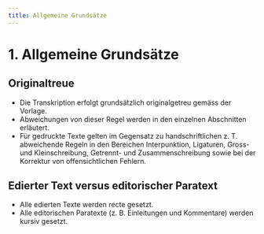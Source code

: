 ```yaml
---
title: Allgemeine Grundsätze
---
```


# 1. Allgemeine Grundsätze

## Originaltreue
- Die Transkription erfolgt grundsätzlich originalgetreu gemäss der Vorlage.
- Abweichungen von dieser Regel werden in den einzelnen Abschnitten erläutert.
- Für gedruckte Texte gelten im Gegensatz zu handschriftlichen z. T. abweichende Regeln
  in den Bereichen Interpunktion, Ligaturen, Gross- und Kleinschreibung, Getrennt- und 
  Zusammenschreibung sowie bei der Korrektur von offensichtlichen Fehlern.

## Edierter Text versus editorischer Paratext
- Alle edierten Texte werden recte gesetzt.
- Alle editorischen Paratexte (z. B. Einleitungen und Kommentare) werden
  kursiv gesetzt.